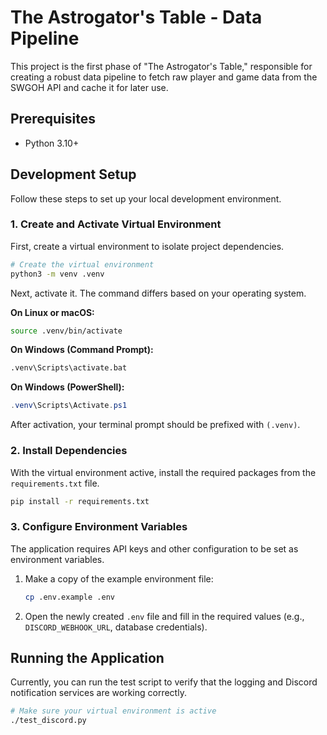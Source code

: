 # The Astrogator's Table - Data Pipeline

This project is the first phase of "The Astrogator's Table," responsible for creating a robust data pipeline to fetch raw player and game data from the SWGOH API and cache it for later use.

## Prerequisites

- Python 3.10+

## Development Setup

Follow these steps to set up your local development environment.

### 1. Create and Activate Virtual Environment

First, create a virtual environment to isolate project dependencies.

```bash
# Create the virtual environment
python3 -m venv .venv
```

Next, activate it. The command differs based on your operating system.

**On Linux or macOS:**
```bash
source .venv/bin/activate
```

**On Windows (Command Prompt):**
```bash
.venv\Scripts\activate.bat
```

**On Windows (PowerShell):**
```powershell
.venv\Scripts\Activate.ps1
```

After activation, your terminal prompt should be prefixed with `(.venv)`.

### 2. Install Dependencies

With the virtual environment active, install the required packages from the `requirements.txt` file.

```bash
pip install -r requirements.txt
```

### 3. Configure Environment Variables

The application requires API keys and other configuration to be set as environment variables.

1.  Make a copy of the example environment file:
    ```bash
    cp .env.example .env
    ```
2.  Open the newly created `.env` file and fill in the required values (e.g., `DISCORD_WEBHOOK_URL`, database credentials).

## Running the Application

Currently, you can run the test script to verify that the logging and Discord notification services are working correctly.

```bash
# Make sure your virtual environment is active
./test_discord.py
```

